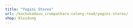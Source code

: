 ```yaml
---
title: "Yogini Stores"
url: /kochukadavu_irumpathara-colony-road/yogini-stores/
shop: Kleidung
---
```

